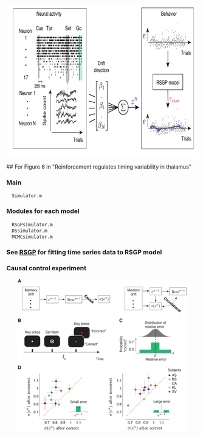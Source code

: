 <p align="center">
  <img src="analysis.png" height="400" >
</p>
## For Figure 6 in "Reinforcement regulates timing variability in thalamus"

  ### Main
      Simulator.m 
  ### Modules for each model
      RSGPsimulator.m
      DSsimulator.m
      MCMCsimulator.m
  ###  See [RSGP](https://github.com/wangjing0/RSGP) for fitting time series data to RSGP model
  
  ### Causal control experiment
  <p align="center">
  <img src="Figure4.png" height="400" >
</p>

